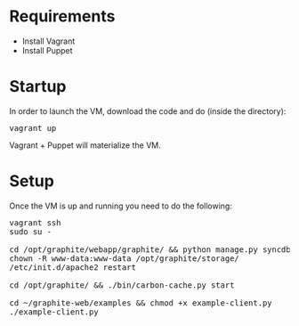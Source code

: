 Requirements
============

* Install Vagrant
* Install Puppet

Startup
=======

In order to launch the VM, download the code and do (inside the directory):

<pre>
vagrant up
</pre>

Vagrant + Puppet will materialize the VM.

Setup
=====

Once the VM is up and running you need to do the following:

<pre>
vagrant ssh
sudo su -

cd /opt/graphite/webapp/graphite/ && python manage.py syncdb
chown -R www-data:www-data /opt/graphite/storage/
/etc/init.d/apache2 restart

cd /opt/graphite/ && ./bin/carbon-cache.py start

cd ~/graphite-web/examples && chmod +x example-client.py
./example-client.py
</pre>